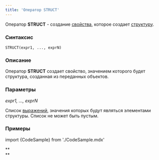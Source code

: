 ```yaml
---
title: 'Оператор STRUCT'
---
```


Оператор **STRUCT** - создание [свойства](Свойства.md), которое создает [структуру](Операции_со_структурами_STRUCT.md).

### Синтаксис

    STRUCT(expr1, ..., exprN)   

### Описание

Оператор **STRUCT** создает свойство, значением которого будет структура, созданная из переданных объектов. 

### Параметры

*expr1, ..., exprN*

Список [выражений](Выражения.md), значения которых будут являться элементами структуры. Список не может быть пустым.

### Примеры


import {CodeSample} from './CodeSample.mdx'

<CodeSample url="https://documentation.lsfusion.org/sample?file=OperatorPropertySample&block=struct"/>

**  
**
